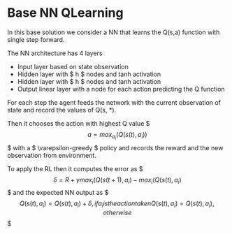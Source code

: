 # Base NN QLearning

In this base solution we consider a NN that learns the Q(s,a) function with single step forward.

The NN architecture has 4 layers

- Input layer based on state observation
- Hidden layer with $ h $ nodes and tanh activation
- Hidden layer with $ h $ nodes and tanh activation
- Output linear layer with a node for each action predicting the Q function

For each step the agent feeds the network with the current observation of state and record the values of Q(s, *).

Then it chooses the action with highest Q value
$$$
a = max_{a_i}(Q(s(t),a_i))
$$$
with a $ \varepsilon-greedy $ policy and records the reward and the new observation from environment.

To apply the RL then it computes the error as 
$$$
\delta = R + \gamma max_i(Q(s(t+1), a_i) - max_i(Q(s(t), a_i)
$$$
and the expected NN output as 
$$$
Q(s(t), a_i) = Q(s(t), a_i) + \delta, if a_i is the action taken
Q(s(t), a_i) = Q(s(t), a_i), otherwise
$$$
